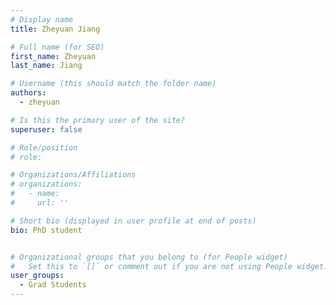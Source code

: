 ```yaml
---
# Display name
title: Zheyuan Jiang

# Full name (for SEO)
first_name: Zheyuan
last_name: Jiang

# Username (this should match the folder name)
authors:
  - zheyuan

# Is this the primary user of the site?
superuser: false

# Role/position
# role: 

# Organizations/Affiliations
# organizations:
#   - name: 
#     url: ''

# Short bio (displayed in user profile at end of posts)
bio: PhD student


# Organizational groups that you belong to (for People widget)
#   Set this to `[]` or comment out if you are not using People widget.
user_groups:
  - Grad Students
---
```

